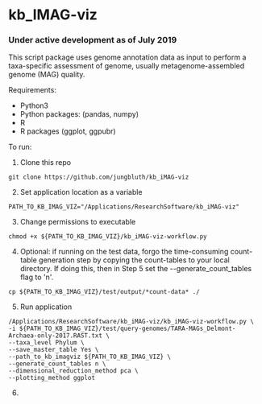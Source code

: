 # kb_IMAG-viz

### Under active development as of July 2019

This script package uses genome annotation data as input to perform a taxa-specific assessment of genome, usually metagenome-assembled genome (MAG) quality.

Requirements:
* Python3
* Python packages: (pandas, numpy)
* R
* R packages (ggplot, ggpubr)

To run:

1) Clone this repo

```git clone https://github.com/jungbluth/kb_iMAG-viz```

2) Set application location as a variable

```PATH_TO_KB_IMAG_VIZ="/Applications/ResearchSoftware/kb_iMAG-viz"```

3) Change permissions to executable

```chmod +x ${PATH_TO_KB_IMAG_VIZ}/kb_iMAG-viz-workflow.py```

4) Optional: if running on the test data, forgo the time-consuming count-table generation step by copying the count-tables to your local directory. If doing this, then in Step 5 set the --generate_count_tables flag to 'n'.

```cp ${PATH_TO_KB_IMAG_VIZ}/test/output/*count-data* ./```

5) Run application

```
/Applications/ResearchSoftware/kb_iMAG-viz/kb_iMAG-viz-workflow.py \
-i ${PATH_TO_KB_IMAG_VIZ}/test/query-genomes/TARA-MAGs_Delmont-Archaea-only-2017.RAST.txt \
--taxa_level Phylum \
--save_master_table Yes \
--path_to_kb_imagviz ${PATH_TO_KB_IMAG_VIZ} \
--generate_count_tables n \
--dimensional_reduction_method pca \
--plotting_method ggplot
```

6) 